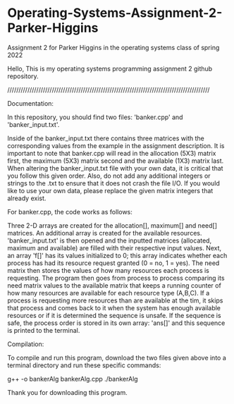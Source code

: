 # Operating-Systems-Assignment-2-Parker-Higgins
Assignment 2 for Parker Higgins in the operating systems class of spring 2022

Hello, This is my operating systems programming assignment 2 github repository.

///////////////////////////////////////////////////////////////////////////////////////////

Documentation:
  
  In this repository, you should find two files: 'banker.cpp' and 'banker_input.txt'.
  


  Inside of the banker_input.txt there contains three matrices with the corresponding values from the example in the assignment description. It is important to note that banker.cpp will read in the allocation (5X3) matrix first, the maximum (5X3) matrix second and the available (1X3) matrix last. When altering the banker_input.txt file with your own data, it is critical that you follow this given order. Also, do not add any additional integers or strings to the .txt to ensure that it does not crash the file I/O. If you would like to use your own data, please replace the given matrix integers that already exist.

For banker.cpp, the code works as follows:

  Three 2-D arrays are created for the allocation[], maximum[] and need[] matrices. An additional array is created for the available resources. 'banker_input.txt' is then opened and the inputted matrices (allocated, maximum and available) are filled with their respective input values. Next, an array 'f[]' has its values initialized to 0; this array indicates whether each process has had its resource request granted (0 = no, 1 = yes). The need matrix then stores the values of how many resources each process is requesting. The program then goes from process to process comparing its need matrix values to the available matrix that keeps a running counter of how many resources are available for each resource type (A,B,C). If a process is requesting more resources than are available at the tim, it skips that process and comes back to it when the system has enough available resources or if it is determined the sequence is unsafe. If the sequence is safe, the process order is stored in its own array: 'ans[]' and this sequence is printed to the terminal.
  
  Compilation:

  To compile and run this program, download the two files given above into a terminal directory and run these specific commands:

  g++ -o bankerAlg bankerAlg.cpp 
  ./bankerAlg
  
Thank you for downloading this program.
